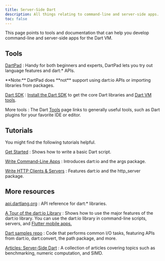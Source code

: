 ```yaml
---
title: Server-Side Dart
description: All things relating to command-line and server-side apps.
toc: false
---
```


This page points to tools and documentation
that can help you develop command-line and server-side apps
for the Dart VM.

## Tools

[DartPad](/tools/dartpad)
: Handy for both beginners and experts,
  DartPad lets you try out language features and dart:* APIs.

  <aside class="alert alert-info" markdown="1">
    **Note:** DartPad does **not** support using dart:io APIs or
    importing libraries from packages.
  </aside>

[Dart SDK](/tools/sdk)
: [Install the Dart SDK](/tools/sdk#install) to get the core Dart
  libraries and [Dart VM tools](/dart-vm/tools).

More tools
: The Dart [Tools](/tools) page links to generally useful tools,
  such as Dart plugins for your favorite IDE or editor.

## Tutorials

You might find the following tutorials helpful.

[Get Started](/tutorials/dart-vm/get-started)
: Shows how to write a basic Dart script.

[Write Command-Line Apps](/tutorials/dart-vm/cmdline)
: Introduces dart:io and the args package.

[Write HTTP Clients & Servers](/tutorials/dart-vm/httpserver)
: Features dart:io and the http_server package.

## More resources

[api.dartlang.org]({{site.dart_api}}/{{site.data.pkg-vers.SDK.channel}})
: API reference for dart:* libraries.

[A Tour of the dart:io Library](/dart-vm/io-library-tour)
: Shows how to use the major features of the dart:io library.
  You can use the dart:io library in command-line scripts, servers, and
  [Flutter mobile apps.]({{site.flutter}})

[Dart samples repo](https://github.com/dart-lang/dart-samples)
: Code that performs common I/O tasks, featuring APIs from
  dart:io, dart:convert, the path package, and more.

[Articles: Server-Side Dart](/articles/dart-vm)
: A collection of articles covering topics such as benchmarking,
  numeric computation, and SIMD.


